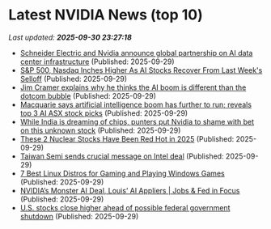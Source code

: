 # Latest NVIDIA News (top 10)
_Last updated: **2025-09-30 23:27:18**_

- [Schneider Electric and Nvidia announce global partnership on AI data center infrastructure](https://www.digitimes.com/news/a20250926VL202/schneider-electric-nvidia-partnership-infrastructure-data-center.html) (Published: 2025-09-29)
- [S&P 500, Nasdaq Inches Higher As AI Stocks Recover From Last Week's Selloff](https://finance.yahoo.com/news/p-500-nasdaq-inches-higher-231049428.html) (Published: 2025-09-29)
- [Jim Cramer explains why he thinks the AI boom is different than the dotcom bubble](https://www.cnbc.com/2025/09/29/jim-cramer-explains-why-he-thinks-the-ai-boom-is-different-than-the-dotcom-bubble.html) (Published: 2025-09-29)
- [Macquarie says artificial intelligence boom has further to run; reveals top 3 AI ASX stock picks](https://www.fool.com.au/2025/09/30/macquarie-says-artificial-intelligence-boom-has-further-to-run-reveals-top-3-ai-asx-stock-picks/) (Published: 2025-09-29)
- [While India is dreaming of chips, punters put Nvidia to shame with bet on this unknown stock](https://economictimes.indiatimes.com/prime/money-and-markets/this-nvidia-inspired-chip-stock-is-up-450x-in-18-months-but-theres-a-catch/primearticleshow/124210558.cms) (Published: 2025-09-29)
- [These 2 Nuclear Stocks Have Been Red Hot in 2025](https://finance.yahoo.com/news/2-nuclear-stocks-red-hot-222700753.html) (Published: 2025-09-29)
- [Taiwan Semi sends crucial message on Intel deal](https://biztoc.com/x/014366306f0608a3) (Published: 2025-09-29)
- [7 Best Linux Distros for Gaming and Playing Windows Games](https://freerepublic.com/focus/f-chat/4343364/posts) (Published: 2025-09-29)
- [NVIDIA’s Monster AI Deal, Louis’ AI Appliers | Jobs & Fed in Focus](https://biztoc.com/x/3411776759334bc1) (Published: 2025-09-29)
- [U.S. stocks close higher ahead of possible federal government shutdown](https://www.thestar.com.my/news/world/2025/09/30/us-stocks-close-higher-ahead-of-possible-federal-government-shutdown) (Published: 2025-09-29)
